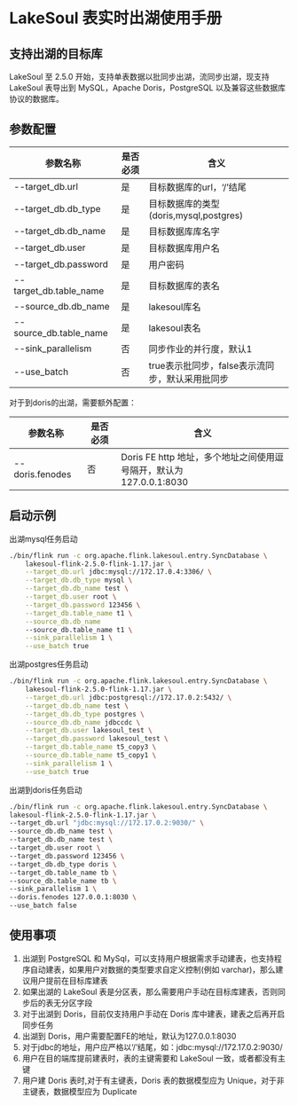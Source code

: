 # LakeSoul 表实时出湖使用手册

<!--
SPDX-FileCopyrightText: 2023 LakeSoul Contributors

SPDX-License-Identifier: Apache-2.0
-->
## 支持出湖的目标库
LakeSoul 至 2.5.0 开始，支持单表数据以批同步出湖，流同步出湖，现支持 LakeSoul 表导出到 MySQL，Apache Doris，PostgreSQL 以及兼容这些数据库协议的数据库。

## 参数配置

| 参数名称                   | 是否必须 | 含义                             |
|------------------------|------|--------------------------------|
| --target_db.url        | 是    | 目标数据库的url，‘/’结尾                |
| --target_db.db_type    | 是    | 目标数据库的类型(doris,mysql,postgres) |
| --target_db.db_name    | 是    | 目标数据库库名字                       |
| --target_db.user       | 是    | 目标数据库用户名                       |
| --target_db.password   | 是    | 用户密码                           |
| --target_db.table_name | 是    | 目标数据库的表名                       |
| --source_db.db_name    | 是    | lakesoul库名                     |
| --source_db.table_name | 是    | lakesoul表名                     |
| --sink_parallelism     | 否    | 同步作业的并行度，默认1                   |
| --use_batch            | 否    | true表示批同步，false表示流同步，默认采用批同步   |

对于到doris的出湖，需要额外配置：

| 参数名称                  | 是否必须 | 含义                                                |
|-----------------------|------|---------------------------------------------------|
| --doris.fenodes       | 否    | Doris FE http 地址，多个地址之间使用逗号隔开，默认为  <br/>127.0.0.1:8030 |

## 启动示例
出湖mysql任务启动

```bash
./bin/flink run -c org.apache.flink.lakesoul.entry.SyncDatabase \
    lakesoul-flink-2.5.0-flink-1.17.jar \
    --target_db.url jdbc:mysql://172.17.0.4:3306/ \
    --target_db.db_type mysql \
    --target_db.db_name test \
    --target_db.user root \
    --target_db.password 123456 \
    --target_db.table_name t1 \
    --source_db.db_name
    --source_db.table_name t1 \
    --sink_parallelism 1 \
    --use_batch true
```
出湖postgres任务启动
```bash
./bin/flink run -c org.apache.flink.lakesoul.entry.SyncDatabase \
    lakesoul-flink-2.5.0-flink-1.17.jar \
    --target_db.url jdbc:postgresql://172.17.0.2:5432/ \
    --target_db.db_name test \
    --target_db.db_type postgres \
    --source_db.db_name jdbccdc \
    --target_db.user lakesoul_test \
    --target_db.password lakesoul_test \
    --target_db.table_name t5_copy3 \
    --source_db.table_name t5_copy1 \
    --sink_parallelism 1 \
    --use_batch true
```
出湖到doris任务启动
```bash
./bin/flink run -c org.apache.flink.lakesoul.entry.SyncDatabase \
lakesoul-flink-2.5.0-flink-1.17.jar \
--target_db.url "jdbc:mysql://172.17.0.2:9030/" \
--source_db.db_name test \
--target_db.db_name test \
--target_db.user root \
--target_db.password 123456 \
--target_db.db_type doris \
--target_db.table_name tb \
--source_db.table_name tb \
--sink_parallelism 1 \
--doris.fenodes 127.0.0.1:8030 \
--use_batch false 
```

## 使用事项
1. 出湖到 PostgreSQL 和 MySql，可以支持用户根据需求手动建表，也支持程序自动建表，如果用户对数据的类型要求自定义控制(例如 varchar)，那么建议用户提前在目标库建表  
2. 如果出湖的 LakeSoul 表是分区表，那么需要用户手动在目标库建表，否则同步后的表无分区字段  
3. 对于出湖到 Doris，目前仅支持用户手动在 Doris 库中建表，建表之后再开启同步任务
4. 出湖到 Doris，用户需要配置FE的地址，默认为127.0.0.1:8030  
5. 对于jdbc的地址，用户应严格以‘/’结尾，如：jdbc:mysql://172.17.0.2:9030/
6. 用户在目的端库提前建表时，表的主键需要和 LakeSoul 一致，或者都没有主键
7. 用户建 Doris 表时,对于有主键表，Doris 表的数据模型应为 Unique，对于非主键表，数据模型应为 Duplicate